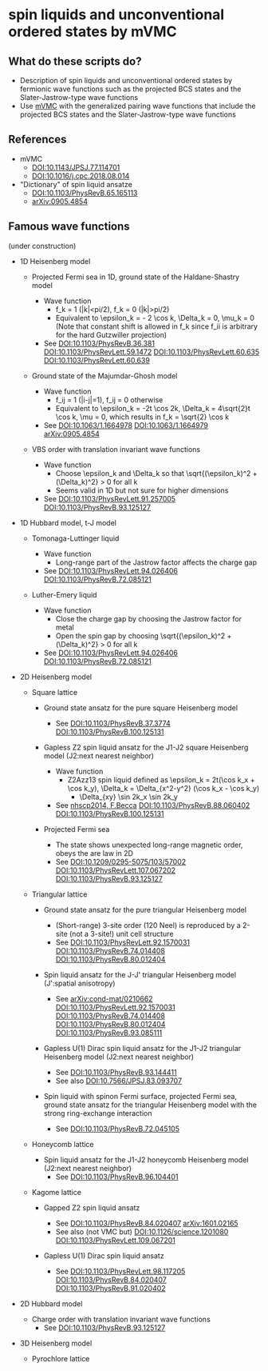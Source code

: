 # spin liquids and unconventional ordered states by mVMC

## What do these scripts do?

* Description of spin liquids and unconventional ordered states
  by fermionic wave functions such as the projected BCS states
  and the Slater-Jastrow-type wave functions
* Use [mVMC](https://github.com/issp-center-dev/mVMC)
  with the generalized pairing wave functions
  that include the projected BCS states
  and the Slater-Jastrow-type wave functions

## References

* mVMC
  * [DOI:10.1143/JPSJ.77.114701](https://doi.org/10.1143/JPSJ.77.114701)
  * [DOI:10.1016/j.cpc.2018.08.014](https://doi.org/10.1016/j.cpc.2018.08.014)
* "Dictionary" of spin liquid ansatze
  * [DOI:10.1103/PhysRevB.65.165113](https://doi.org/10.1103/PhysRevB.65.165113)
  * [arXiv:0905.4854](https://arxiv.org/abs/0905.4854)

## Famous wave functions

(under construction)

* 1D Heisenberg model

  * Projected Fermi sea in 1D, ground state of the Haldane-Shastry model
    * Wave function
      * f_k = 1 (|k|<pi/2), f_k = 0 (|k|>pi/2)
      * Equivalent to
        \epsilon_k = - 2 \cos k,
        \Delta_k = 0,
        \mu_k = 0
        (Note that constant shift is allowed in f_k since f_ii is
        arbitrary for the hard Gutzwiller projection)
    * See
      [DOI:10.1103/PhysRevB.36.381](https://doi.org/10.1103/PhysRevB.36.381)
      [DOI:10.1103/PhysRevLett.59.1472](https://doi.org/10.1103/PhysRevLett.59.1472)
      [DOI:10.1103/PhysRevLett.60.635](https://doi.org/10.1103/PhysRevLett.60.635)
      [DOI:10.1103/PhysRevLett.60.639](https://doi.org/10.1103/PhysRevLett.60.639)

  * Ground state of the Majumdar-Ghosh model
    * Wave function
      * f_ij = 1 (|i-j|=1), f_ij = 0 otherwise
      * Equivalent to
        \epsilon_k = -2t \cos 2k,
        \Delta_k = 4\sqrt{2}t \cos k,
        \mu = 0,
        which results in f_k = \sqrt{2} \cos k
    * See
      [DOI:10.1063/1.1664978](https://doi.org/10.1063/1.1664978)
      [DOI:10.1063/1.1664979](https://doi.org/10.1063/1.1664979)
      [arXiv:0905.4854](https://arxiv.org/abs/0905.4854) 

  * VBS order with translation invariant wave functions
    * Wave function
      * Choose \epsilon_k and \Delta_k so that
        \sqrt{(\epsilon_k)^2 + (\Delta_k)^2} > 0 for all k
      * Seems valid in 1D but not sure for higher dimensions
    * See
      [DOI:10.1103/PhysRevLett.91.257005](https://doi.org/10.1103/PhysRevLett.91.257005) 
      [DOI:10.1103/PhysRevB.93.125127](https://doi.org/10.1103/PhysRevB.93.125127)

* 1D Hubbard model, t-J model

  * Tomonaga-Luttinger liquid
    * Wave function
      * Long-range part of the Jastrow factor affects the charge gap
    * See
      [DOI:10.1103/PhysRevLett.94.026406](https://doi.org/10.1103/PhysRevLett.94.026406)
      [DOI:10.1103/PhysRevB.72.085121](https://doi.org/10.1103/PhysRevB.72.085121)

  * Luther-Emery liquid
    * Wave function
      * Close the charge gap by choosing the Jastrow factor for metal
      * Open the spin gap by choosing
        \sqrt{(\epsilon_k)^2 + (\Delta_k)^2} > 0 for all k
    * See
      [DOI:10.1103/PhysRevLett.94.026406](https://doi.org/10.1103/PhysRevLett.94.026406)
      [DOI:10.1103/PhysRevB.72.085121](https://doi.org/10.1103/PhysRevB.72.085121)

* 2D Heisenberg model

  * Square lattice

    * Ground state ansatz for the pure square Heisenberg model
      * See
        [DOI:10.1103/PhysRevB.37.3774](https://doi.org/10.1103/PhysRevB.37.3774)
        [DOI:10.1103/PhysRevB.100.125131](https://doi.org/10.1103/PhysRevB.100.125131)

    * Gapless Z2 spin liquid ansatz for the J1-J2 square Heisenberg model
      (J2:next nearest neighbor)
      * Wave function
        * Z2Azz13 spin liquid defined as
          \epsilon_k = 2t(\cos k_x + \cos k_y),
          \Delta_k = \Delta_{x^2-y^2} (\cos k_x - \cos k_y)
          + \Delta_{xy} \sin 2k_x \sin 2k_y
      * See
        [nhscp2014, F.Becca](http://www.issp.u-tokyo.ac.jp/public/nhscp2014/files/talks/S3A-1Becca.pdf)
        [DOI:10.1103/PhysRevB.88.060402](https://doi.org/10.1103/PhysRevB.88.060402)
        [DOI:10.1103/PhysRevB.100.125131](https://doi.org/10.1103/PhysRevB.100.125131)

    * Projected Fermi sea
      * The state shows unexpected long-range magnetic order,
        obeys the are law in 2D
      * See
        [DOI:10.1209/0295-5075/103/57002](https://doi.org/10.1209/0295-5075/103/57002)
        [DOI:10.1103/PhysRevLett.107.067202](https://doi.org/10.1103/PhysRevLett.107.067202)
        [DOI:10.1103/PhysRevB.93.125127](https://doi.org/10.1103/PhysRevB.93.125127)

  * Triangular lattice

    * Ground state ansatz for the pure triangular Heisenberg model
      * (Short-range) 3-site order (120 Neel) is reproduced by a 2-site
        (not a 3-site!) unit cell structure
      * See
        [DOI:10.1103/PhysRevLett.92.1570031](https://doi.org/10.1103/PhysRevLett.92.157003)
        [DOI:10.1103/PhysRevB.74.014408](https://doi.org/10.1103/PhysRevB.74.014408)
        [DOI:10.1103/PhysRevB.80.012404](https://doi.org/10.1103/PhysRevB.80.012404)

    * Spin liquid ansatz for the J-J' triangular Heisenberg model (J':spatial anisotropy)
      * See
        [arXiv:cond-mat/0210662](https://arxiv.org/abs/cond-mat/0210662)
        [DOI:10.1103/PhysRevLett.92.1570031](https://doi.org/10.1103/PhysRevLett.92.157003)
        [DOI:10.1103/PhysRevB.74.014408](https://doi.org/10.1103/PhysRevB.74.014408)
        [DOI:10.1103/PhysRevB.80.012404](https://doi.org/10.1103/PhysRevB.80.012404)
        [DOI:10.1103/PhysRevB.93.085111](https://doi.org/10.1103/PhysRevB.93.085111)

    * Gapless U(1) Dirac spin liquid ansatz for the J1-J2 triangular
      Heisenberg model (J2:next nearest neighbor)
      * See
        [DOI:10.1103/PhysRevB.93.144411](https://doi.org/10.1103/PhysRevB.93.144411)
      * See also
        [DOI:10.7566/JPSJ.83.093707](https://doi.org/10.7566/JPSJ.83.093707)

    * Spin liquid with spinon Fermi surface, projected Fermi sea,
      ground state ansatz for the triangular Heisenberg model with
      the strong ring-exchange interaction
      * See
        [DOI:10.1103/PhysRevB.72.045105](https://doi.org/10.1103/PhysRevB.72.045105)

  * Honeycomb lattice

    * Spin liquid ansatz for the J1-J2 honeycomb Heisenberg model (J2:next nearest neighbor)
      * See
        [DOI:10.1103/PhysRevB.96.104401](https://doi.org/10.1103/PhysRevB.96.104401)

  * Kagome lattice

    * Gapped Z2 spin liquid ansatz
      * See
        [DOI:10.1103/PhysRevB.84.020407](https://doi.org/10.1103/PhysRevB.84.020407) 
        [arXiv:1601.02165](https://arxiv.org/abs/1601.02165)
      * See also (not VMC but)
        [DOI:10.1126/science.1201080](https://doi.org/10.1126/science.1201080)
        [DOI:10.1103/PhysRevLett.109.067201](https://doi.org/10.1103/PhysRevLett.109.067201)

    * Gapless U(1) Dirac spin liquid ansatz
      * See
        [DOI:10.1103/PhysRevLett.98.117205](https://doi.org/10.1103/PhysRevLett.98.117205)
        [DOI:10.1103/PhysRevB.84.020407](https://doi.org/10.1103/PhysRevB.84.020407) 
        [DOI:10.1103/PhysRevB.91.020402](https://doi.org/10.1103/PhysRevB.91.020402)

* 2D Hubbard model

  * Charge order with translation invariant wave functions
    * See
      [DOI:10.1103/PhysRevB.93.125127](https://doi.org/10.1103/PhysRevB.93.125127)

* 3D Heisenberg model

  * Pyrochlore lattice

